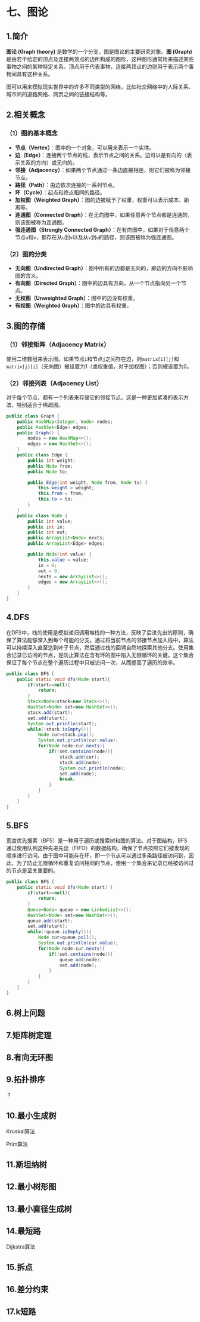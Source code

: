 # 七、图论

## 1.简介

**图论 (Graph theory)** 是数学的一个分支，图是图论的主要研究对象。**图 (Graph)** 是由若干给定的顶点及连接两顶点的边所构成的图形，这种图形通常用来描述某些事物之间的某种特定关系。顶点用于代表事物，连接两顶点的边则用于表示两个事物间具有这种关系。

图可以用来模拟现实世界中的许多不同类型的网络，比如社交网络中的人际关系、城市间的道路网络、网页之间的链接结构等。

## 2.相关概念

### （1）图的基本概念

- **节点（Vertex）**：图中的一个对象，可以用来表示一个实体。
- **边（Edge）**：连接两个节点的线，表示节点之间的关系。边可以是有向的（表示关系的方向）或无向的。
- **邻接（Adjacency）**：如果两个节点通过一条边直接相连，则它们被称为邻接节点。
- **路径（Path）**：由边依次连接的一系列节点。
- **环（Cycle）**：起点和终点相同的路径。
- **加权图（Weighted Graph）**：图的边被赋予了权重，权重可以表示成本、距离等。
- **连通图（Connected Graph）**：在无向图中，如果任意两个节点都是连通的，则该图被称为连通图。
- **强连通图（Strongly Connected Graph）**：在有向图中，如果对于任意两个节点`u`和`v`，都存在从`u`到`v`以及从`v`到`u`的路径，则该图被称为强连通图。

### （2）图的分类

- **无向图（Undirected Graph）**：图中所有的边都是无向的，即边的方向不影响图的含义。
- **有向图（Directed Graph）**：图中的边具有方向，从一个节点指向另一个节点。
- **无权图（Unweighted Graph）**：图中的边没有权重。
- **有权图（Weighted Graph）**：图中的边具有权重。

## 3.图的存储

### （1）**邻接矩阵（Adjacency Matrix）**

使用二维数组来表示图。如果节点`i`和节点`j`之间存在边，则`matrix[i][j]`和`matrix[j][i]`（无向图）被设置为1（或权重值，对于加权图）；否则被设置为0。

### （2）**邻接列表（Adjacency List）**

对于每个节点，都有一个列表来存储它的邻接节点。这是一种更加紧凑的表示方法，特别适合于稀疏图。

```java
public class Graph {
    public HashMap<Integer, Node> nodes;
    public HashSet<Edge> edges;
    public Graph() {
        nodes = new HashMap<>();
        edges = new HashSet<>();
    }
    public class Edge {
        public int weight;
        public Node from;
        public Node to;

        public Edge(int weight, Node from, Node to) {
            this.weight = weight;
            this.from = from;
            this.to = to;
        }
    }
    public class Node {
        public int value;
        public int in;
        public int out;
        public ArrayList<Node> nexts;
        public ArrayList<Edge> edges;

        public Node(int value) {
            this.value = value;
            in = 0;
            out = 0;
            nexts = new ArrayList<>();
            edges = new ArrayList<>();
        }
    }
}
```

## 4.DFS

在DFS中，栈的使用是模拟递归调用堆栈的一种方法，反映了后进先出的原则，确保了算法能够深入到每个可能的分支。通过将当前节点的邻接节点加入栈中，算法可以持续深入直至达到叶子节点，然后通过栈的回溯自然地探索其他分支。使用集合记录已访问的节点，是防止算法在含有环的图中陷入无限循环的关键。这个集合保证了每个节点在整个遍历过程中只被访问一次，从而提高了遍历的效率。

```java
public class DFS {
    public static void dfs(Node start){
        if(start==null){
            return;
        }
        Stack<Node>stack=new Stack<>();
        HashSet<Node> set=new HashSet<>();
        stack.add(start);
        set.add(start);
        System.out.println(start);
        while(!stack.isEmpty()){
            Node cur=stack.pop();
            System.out.println(cur.value);
            for(Node node:cur.nexts){
                if(!set.contains(node)){
                    stack.add(cur);
                    stack.add(node);
                    System.out.println(node);
                    set.add(node);
                    break;
                }
            }
        }
    }
}
```



## 5.BFS

宽度优先搜索（BFS）是一种用于遍历或搜索树和图的算法。对于图结构，BFS 通过使用队列这种先进先出（FIFO）的数据结构，确保了节点按照它们被发现的顺序进行访问。由于图中可能存在环，即一个节点可以通过多条路径被访问到，因此，为了防止无限循环和重复访问相同的节点，使用一个集合来记录已经被访问过的节点是至关重要的。

```java
public class BFS {
    public static void bfs(Node start) {
        if(start==null){
            return;
        }
        Queue<Node> queue = new LinkedList<>();
        HashSet<Node> set=new HashSet<>();
        queue.add(start);
        set.add(start);
        while(!queue.isEmpty()){
            Node cur=queue.poll();
            System.out.println(cur.value);
            for(Node node:cur.nexts){
                if(!set.contains(node)){
                    queue.add(node);
                    set.add(node);
                }
            }
        }
    }
}
```



## 6.树上问题

## 7.矩阵树定理

## 8.有向无环图

## 9.拓扑排序

？

## 10.最小生成树

Kruskal算法

Prim算法

## 11.斯坦纳树

## 12.最小树形图

## 13.最小直径生成树

## 14.最短路

Dijkstra算法

## 15.拆点

## 16.差分约束

## 17.k短路







